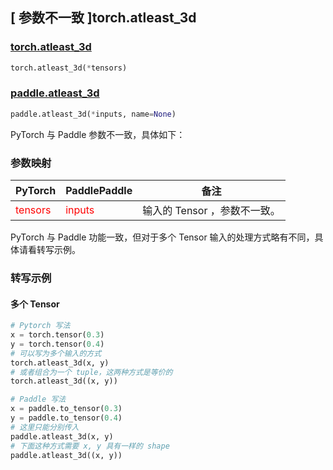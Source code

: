 ## [ 参数不一致 ]torch.atleast_3d

### [torch.atleast_3d](https://pytorch.org/docs/stable/generated/torch.atleast_3d.html#torch-atleast-3d)

```python
torch.atleast_3d(*tensors)
```

### [paddle.atleast_3d](https://www.paddlepaddle.org.cn/documentation/docs/zh/develop/api/paddle/atleast_3d_cn.html#atleast_3d)

```python
paddle.atleast_3d(*inputs, name=None)
```

PyTorch 与 Paddle 参数不一致，具体如下：

### 参数映射
| PyTorch       | PaddlePaddle | 备注                                                   |
| ------------- | ------------ | ------------------------------------------------------ |
| <font color='red'> tensors </font> | <font color='red'> inputs </font> | 输入的 Tensor ，参数不一致。 |

PyTorch 与 Paddle 功能一致，但对于多个 Tensor 输入的处理方式略有不同，具体请看转写示例。

### 转写示例

#### 多个 Tensor
```python
# Pytorch 写法
x = torch.tensor(0.3)
y = torch.tensor(0.4)
# 可以写为多个输入的方式
torch.atleast_3d(x, y)
# 或者组合为一个 tuple，这两种方式是等价的
torch.atleast_3d((x, y))

# Paddle 写法
x = paddle.to_tensor(0.3)
y = paddle.to_tensor(0.4)
# 这里只能分别传入
paddle.atleast_3d(x, y)
# 下面这种方式需要 x, y 具有一样的 shape
paddle.atleast_3d((x, y))

```
